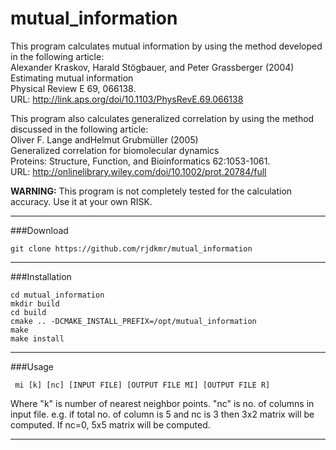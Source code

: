 mutual_information
==================

This program calculates mutual information by using the method developed
in the following article:                                              
Alexander Kraskov, Harald Stögbauer, and Peter Grassberger (2004)       
Estimating mutual information                                           
Physical Review E 69, 066138.                                           
URL: http://link.aps.org/doi/10.1103/PhysRevE.69.066138                 
                                                                        
                                                                        
This program also calculates generalized correlation by using the method
discussed in the following article:                                     
Oliver F. Lange andHelmut Grubmüller (2005)                             
Generalized correlation for biomolecular dynamics                       
Proteins: Structure, Function, and Bioinformatics 62:1053-1061.         
URL: http://onlinelibrary.wiley.com/doi/10.1002/prot.20784/full         

<strong>WARNING:</strong> This program is not completely tested for the calculation accuracy.
         Use it at your own RISK.
***         

###Download
<pre><code>git clone https://github.com/rjdkmr/mutual_information
</code></pre>
***

###Installation
<pre><code>cd mutual_information
mkdir build
cd build
cmake .. -DCMAKE_INSTALL_PREFIX=/opt/mutual_information
make
make install
</code></pre>
***

###Usage
<pre><code> mi [k] [nc] [INPUT FILE] [OUTPUT FILE MI] [OUTPUT FILE R]
</code></pre>

Where "k" is number of nearest neighbor points.
"nc" is no. of columns in input file.
e.g. if total no. of column is 5 and nc is 3 then 3x2 matrix will be computed. If nc=0, 5x5 matrix will be computed.

***
